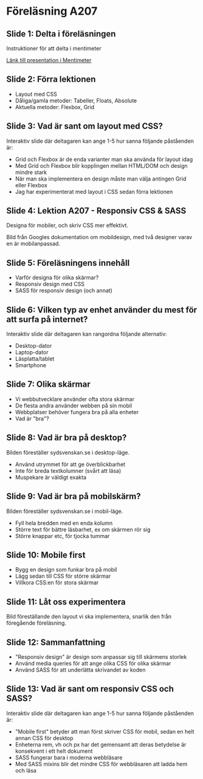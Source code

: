 # Föreläsning A207

## Slide 1: Delta i föreläsningen
Instruktioner för att delta i mentimeter

[Länk till presentation i Mentimeter](https://www.menti.com/alqunuehaib9)

## Slide 2: Förra lektionen
* Layout med CSS
* Dåliga/gamla metoder: Tabeller, Floats, Absolute
* Aktuella metoder: Flexbox, Grid

## Slide 3: Vad är sant om layout med CSS?
Interaktiv slide där deltagaren kan ange 1-5 hur sanna följande påståenden är:

* Grid och Flexbox är de enda varianter man ska använda för layout idag
* Med Grid och Flexbox blir kopplingen mellan HTML/DOM och design mindre stark
* När man ska implementera en design måste man välja antingen Grid eller Flexbox
* Jag har experimenterat med layout i CSS sedan förra lektionen

## Slide 4: Lektion A207 - Responsiv CSS & SASS
Designa för mobiler, och skriv CSS mer effektivt.

Bild från Googles dokumentation om mobildesign, med två designer varav en är mobilanpassad.

## Slide 5: Föreläsningens innehåll
* Varför designa för olika skärmar?
* Responsiv design med CSS
* SASS för responsiv design (och annat)

## Slide 6: Vilken typ av enhet använder du mest för att surfa på internet?
Interaktiv slide där deltagaren kan rangordna följande alternativ:

* Desktop-dator
* Laptop-dator
* Läsplatta/tablet
* Smartphone

## Slide 7: Olika skärmar
* Vi webbutvecklare använder ofta stora skärmar
* De flesta andra använder webben på sin mobil
* Webbplatser behöver fungera bra på alla enheter
* Vad är "bra"?

## Slide 8: Vad är bra på desktop?
Bilden föreställer sydsvenskan.se i desktop-läge.

* Använd utrymmet för att ge överblickbarhet
* Inte för breda textkolumner (svårt att läsa)
* Muspekare är väldigt exakta

## Slide 9: Vad är bra på mobilskärm?
Bilden föreställer sydsvenskan.se i mobil-läge.

* Fyll hela bredden med en enda kolumn
* Större text för bättre läsbarhet, ex om skärmen rör sig
* Större knappar etc, för tjocka tummar

## Slide 10: Mobile first
* Bygg en design som funkar bra på mobil
* Lägg sedan till CSS för större skärmar
* Villkora CSS:en för stora skärmar

## Slide 11: Låt oss experimentera
Bild föreställande den layout vi ska implementera, snarlik den från föregående föreläsning.

## Slide 12: Sammanfattning
* "Responsiv design" är design som anpassar sig till skärmens storlek
* Använd media queries för att ange olika CSS för olika skärmar
* Använd SASS för att underlätta skrivandet av koden

## Slide 13: Vad är sant om responsiv CSS och SASS?
Interaktiv slide där deltagaren kan ange 1-5 hur sanna följande påståenden är:

* "Mobile first" betyder att man först skriver CSS för mobil, sedan en helt annan CSS för desktop
* Enheterna rem, vh och px har det gemensamt att deras betydelse är konsekvent i ett helt dokument
* SASS fungerar bara i moderna webbläsare
* Med SASS mixins blir det mindre CSS för webbläsaren att ladda hem och läsa